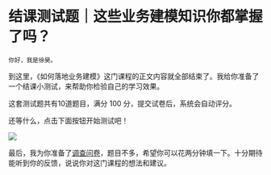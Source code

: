 # 结课测试题｜这些业务建模知识你都掌握了吗？

    你好，我是徐昊。

到这里，《如何落地业务建模》这门课程的正文内容就全部结束了。我给你准备了一个结课小测试，来帮助你检验自己的学习效果。

这套测试题共有10道题目，满分 100 分，提交试卷后，系统会自动评分。

还等什么，点击下面按钮开始测试吧！

[![](https://static001.geekbang.org/resource/image/28/a4/28d1be62669b4f3cc01c36466bf811a4.png?wh=1142*201)](http://time.geekbang.org/quiz/intro?act_id=849&exam_id=2434)

最后，我为你准备了[调查问卷](https://jinshuju.net/f/fBCGVh)，题目不多，希望你可以花两分钟填一下。十分期待能听到你的反馈，说说你对这门课程的想法和建议。
    